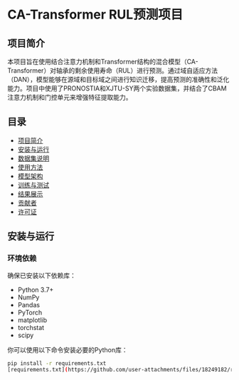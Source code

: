 # CA-Transformer RUL预测项目

## 项目简介

本项目旨在使用结合注意力机制和Transformer结构的混合模型（CA-Transformer）对轴承的剩余使用寿命（RUL）进行预测。通过域自适应方法（DAN），模型能够在源域和目标域之间进行知识迁移，提高预测的准确性和泛化能力。项目中使用了PRONOSTIA和XJTU-SY两个实验数据集，并结合了CBAM注意力机制和门控单元来增强特征提取能力。

## 目录

- [项目简介](#项目简介)
- [安装与运行](#安装与运行)
- [数据集说明](#数据集说明)
- [使用方法](#使用方法)
- [模型架构](#模型架构)
- [训练与测试](#训练与测试)
- [结果展示](#结果展示)
- [贡献者](#贡献者)
- [许可证](#许可证)

## 安装与运行

### 环境依赖

确保已安装以下依赖库：

- Python 3.7+
- NumPy
- Pandas
- PyTorch
- matplotlib
- torchstat
- scipy

你可以使用以下命令安装必要的Python库：

```bash
pip install -r requirements.txt
[requirements.txt](https://github.com/user-attachments/files/18249182/requirements.txt)
